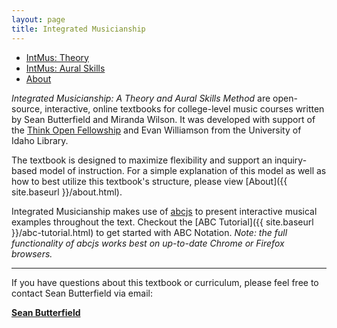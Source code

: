 ```yaml
---
layout: page
title: Integrated Musicianship
---
```


<ul class="index-buttons">
<li><a href="https://intmus.github.io/inttheory18-19/">IntMus: Theory</a></li>
<li><a href="https://intmus.github.io/intas18-19/">IntMus: Aural Skills</a></li>
<li><a href="{{ "/about.html" | absolute_url }}">About</a></li>
</ul>

*Integrated Musicianship: A Theory and Aural Skills Method* are open-source, interactive, online textbooks for college-level music courses written by Sean Butterfield and Miranda Wilson.
It was developed with support of the [Think Open Fellowship](https://open.lib.uidaho.edu/) and Evan Williamson from the University of Idaho Library. 

The textbook is designed to maximize flexibility and support an inquiry-based model of instruction. 
For a simple explanation of this model as well as how to best utilize this textbook's structure, please view [About]({{ site.baseurl }}/about.html).

Integrated Musicianship makes use of [abcjs](https://github.com/paulrosen/abcjs) to present interactive musical examples throughout the text. 
Checkout the [ABC Tutorial]({{ site.baseurl }}/abc-tutorial.html) to get started with ABC Notation. *Note: the full functionality of abcjs works best on up-to-date Chrome or Firefox browsers.*

<hr>

If you have questions about this textbook or curriculum, please feel free to contact Sean Butterfield via email:

[**Sean Butterfield**](mailto:sbutterfield@uidaho.edu)